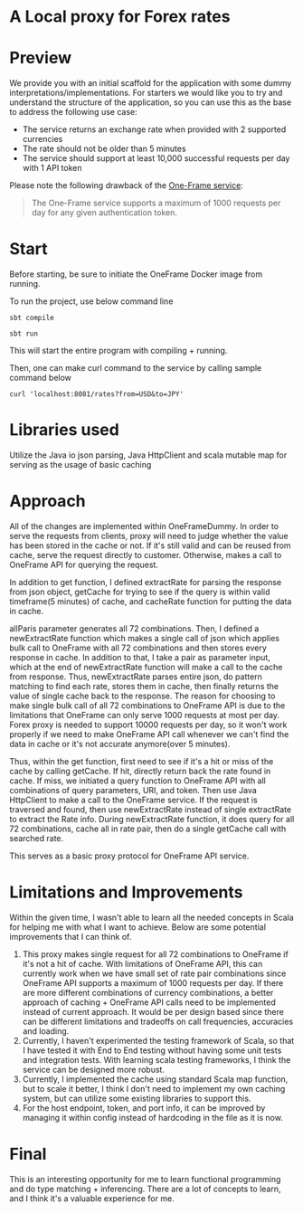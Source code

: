 # A Local proxy for Forex rates

# Preview

We provide you with an initial scaffold for the application with some dummy interpretations/implementations. For starters we would like you to try and understand the structure of the application, so you can use this as the base to address the following use case:

* The service returns an exchange rate when provided with 2 supported currencies 
* The rate should not be older than 5 minutes
* The service should support at least 10,000 successful requests per day with 1 API token

Please note the following drawback of the [One-Frame service](https://hub.docker.com/r/paidyinc/one-frame): 

> The One-Frame service supports a maximum of 1000 requests per day for any given authentication token. 

# Start
Before starting, be sure to initiate the OneFrame Docker image from running. 

To run the project, use below command line

```
sbt compile

sbt run
```
This will start the entire program with compiling + running. 

Then, one can make curl command to the service by calling sample command below
```
curl 'localhost:8081/rates?from=USD&to=JPY'
```

# Libraries used
Utilize the Java io json parsing, Java HttpClient and scala mutable map for serving as the usage of basic caching

# Approach
All of the changes are implemented within OneFrameDummy. In order to serve the requests from clients, proxy will need to judge whether the value has been stored in the cache or not. If it's still valid and can be reused from cache, serve the request directly to customer. Otherwise, makes a call to OneFrame API for querying the request. 

In addition to get function, I defined extractRate for parsing the response from json object, getCache for trying to see if the query is within valid timeframe(5 minutes) of cache, and cacheRate function for putting the data in cache. 

allParis parameter generates all 72 combinations. Then, I defined a newExtractRate function which makes a single call of json which applies bulk call to OneFrame with all 72 combinations and then stores every response in cache. In addition to that, I take a pair as parameter input, which at the end of newExtractRate function will make a call to the cache from response. Thus, newExtractRate parses entire json, do pattern matching to find each rate, stores them in cache, then finally returns the value of single cache back to the response. The reason for choosing to make single bulk call of all 72 combinations to OneFrame API is due to the limitations that OneFrame can only serve 1000 requests at most per day. Forex proxy is needed to support 10000 requests per day, so it won't work properly if we need to make OneFrame API call whenever we can't find the data in cache or it's not accurate anymore(over 5 minutes). 

Thus, within the get function, first need to see if it's a hit or miss of the cache by calling getCache. 
If hit, directly return back the rate found in cache. If miss, we initiated a query function to OneFrame API with all combinations of query parameters, URI, and token. Then use Java HttpClient to make a call to the OneFrame service. 
If the request is traversed and found, then use newExtractRate instead of single extractRate to extract the Rate info. During newExtractRate function, it does query for all 72 combinations, cache all in rate pair, then do a single getCache call with searched rate. 

This serves as a basic proxy protocol for OneFrame API service. 

# Limitations and Improvements
Within the given time, I wasn't able to learn all the needed concepts in Scala for helping me with what I want to achieve. Below are some potential improvements that I can think of. 

1. This proxy makes single request for all 72 combinations to OneFrame if it's not a hit of cache. With limitations of OneFrame API, this can currently work when we have small set of rate pair combinations since OneFrame API supports a maximum of 1000 requests per day. If there are more different combinations of currency combinations, a better approach of caching + OneFrame API calls need to be implemented instead of current approach. It would be per design based since there can be different limitations and tradeoffs on call frequencies, accuracies and loading.  
2. Currently, I haven't experimented the testing framework of Scala, so that I have tested it with End to End testing without having some unit tests and integration tests. With learning scala testing frameworks, I think the service can be designed more robust. 
3. Currently, I implemented the cache using standard Scala map function, but to scale it better, I think I don't need to implement my own caching system, but can utilize some existing libraries to support this. 
4. For the host endpoint, token, and port info, it can be improved by managing it within config instead of hardcoding in the file as it is now. 

# Final
This is an interesting opportunity for me to learn functional programming and do type matching + inferencing. There are a lot of concepts to learn, and I think it's a valuable experience for me. 